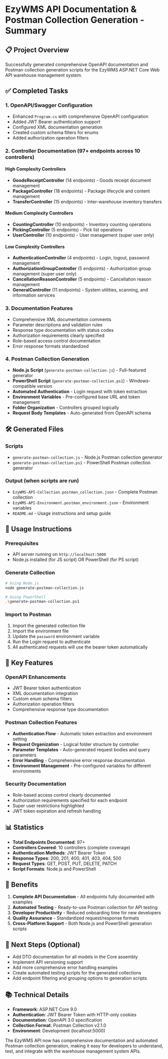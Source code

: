 # EzyWMS API Documentation & Postman Collection Generation - Summary

## 📋 Project Overview
Successfully generated comprehensive OpenAPI documentation and Postman collection generation scripts for the EzyWMS ASP.NET Core Web API warehouse management system.

## ✅ Completed Tasks

### 1. OpenAPI/Swagger Configuration
- Enhanced `Program.cs` with comprehensive OpenAPI configuration
- Added JWT Bearer authentication support
- Configured XML documentation generation
- Created custom schema filters for enums
- Added authorization operation filters

### 2. Controller Documentation (97+ endpoints across 10 controllers)

#### High Complexity Controllers
- **GoodsReceiptController** (14 endpoints) - Goods receipt document management
- **PackageController** (18 endpoints) - Package lifecycle and content management  
- **TransferController** (15 endpoints) - Inter-warehouse inventory transfers

#### Medium Complexity Controllers
- **CountingController** (10 endpoints) - Inventory counting operations
- **PickingController** (5 endpoints) - Pick list operations
- **UserController** (10 endpoints) - User management (super user only)

#### Low Complexity Controllers
- **AuthenticationController** (4 endpoints) - Login, logout, password management
- **AuthorizationGroupController** (5 endpoints) - Authorization group management (super user only)
- **CancellationReasonController** (5 endpoints) - Cancellation reason management
- **GeneralController** (11 endpoints) - System utilities, scanning, and information services

### 3. Documentation Features
- Comprehensive XML documentation comments
- Parameter descriptions and validation rules
- Response type documentation with status codes
- Authorization requirements clearly specified
- Role-based access control documentation
- Error response formats standardized

### 4. Postman Collection Generation
- **Node.js Script** (`generate-postman-collection.js`) - Full-featured generator
- **PowerShell Script** (`generate-postman-collection.ps1`) - Windows-compatible version
- **Automated Authentication** - Login request with token extraction
- **Environment Variables** - Pre-configured base URL and token management
- **Folder Organization** - Controllers grouped logically
- **Request Body Templates** - Auto-generated from OpenAPI schema

## 🛠️ Generated Files

### Scripts
- `generate-postman-collection.js` - Node.js Postman collection generator
- `generate-postman-collection.ps1` - PowerShell Postman collection generator

### Output (when scripts are run)
- `EzyWMS-API-Collection.postman_collection.json` - Complete Postman collection
- `EzyWMS-API-Environment.postman_environment.json` - Environment variables
- `README.md` - Usage instructions and setup guide

## 🚀 Usage Instructions

### Prerequisites
- API server running on `http://localhost:5000`
- Node.js installed (for JS script) OR PowerShell (for PS script)

### Generate Collection
```bash
# Using Node.js
node generate-postman-collection.js

# Using PowerShell
.\generate-postman-collection.ps1
```

### Import to Postman
1. Import the generated collection file
2. Import the environment file
3. Update the `password` environment variable
4. Run the Login request to authenticate
5. All authenticated requests will use the bearer token automatically

## 🔧 Key Features

### OpenAPI Enhancements
- JWT Bearer token authentication
- XML documentation integration
- Custom enum schema filters
- Authorization operation filters
- Comprehensive response type documentation

### Postman Collection Features
- **Authentication Flow** - Automatic token extraction and environment setting
- **Request Organization** - Logical folder structure by controller
- **Parameter Templates** - Auto-generated request bodies and query parameters
- **Error Handling** - Comprehensive error response documentation
- **Environment Management** - Pre-configured variables for different environments

### Security Documentation
- Role-based access control clearly documented
- Authorization requirements specified for each endpoint
- Super user restrictions highlighted
- JWT token expiration and refresh handling

## 📊 Statistics
- **Total Endpoints Documented**: 97+
- **Controllers Covered**: 10 controllers (complete coverage)
- **Authentication Methods**: JWT Bearer Token
- **Response Types**: 200, 201, 400, 401, 403, 404, 500
- **Request Types**: GET, POST, PUT, DELETE, PATCH
- **Script Formats**: Node.js and PowerShell

## 🎯 Benefits
1. **Complete API Documentation** - All endpoints fully documented with examples
2. **Automated Testing** - Ready-to-use Postman collection for API testing
3. **Developer Productivity** - Reduced onboarding time for new developers
4. **Quality Assurance** - Standardized request/response formats
5. **Cross-Platform Support** - Both Node.js and PowerShell generation scripts

## 🔄 Next Steps (Optional)
- Add DTO documentation for all models in the Core assembly
- Implement API versioning support  
- Add more comprehensive error handling examples
- Create automated testing scripts for the generated collections
- Add endpoint filtering and grouping options to generation scripts

## 📚 Technical Details
- **Framework**: ASP.NET Core 9.0
- **Authentication**: JWT Bearer Token with HTTP-only cookies
- **Documentation**: OpenAPI 3.0 specification
- **Collection Format**: Postman Collection v2.1.0
- **Environment**: Development (localhost:5000)

The EzyWMS API now has comprehensive documentation and automated Postman collection generation, making it easy for developers to understand, test, and integrate with the warehouse management system APIs.